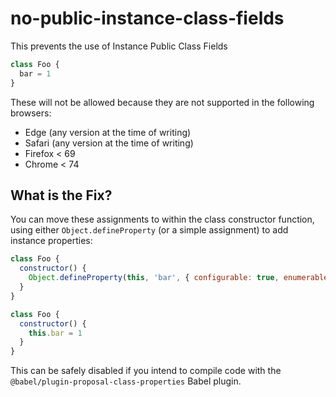 # no-public-instance-class-fields

This prevents the use of Instance Public Class Fields

```js
class Foo {
  bar = 1
}
```

These will not be allowed because they are not supported in the following browsers:

 - Edge (any version at the time of writing)
 - Safari (any version at the time of writing)
 - Firefox < 69
 - Chrome < 74


## What is the Fix?

You can move these assignments to within the class constructor function, using either `Object.defineProperty` (or a simple assignment) to add instance properties:

```js
class Foo {
  constructor() {
    Object.defineProperty(this, 'bar', { configurable: true, enumerable: true, writable: true, value: 1 })
  }
}
```

```js
class Foo {
  constructor() {
    this.bar = 1
  }
}
```

This can be safely disabled if you intend to compile code with the `@babel/plugin-proposal-class-properties` Babel plugin.
